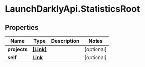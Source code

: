 # LaunchDarklyApi.StatisticsRoot

## Properties

Name | Type | Description | Notes
------------ | ------------- | ------------- | -------------
**projects** | [**[Link]**](Link.md) |  | [optional] 
**self** | [**Link**](Link.md) |  | [optional] 



